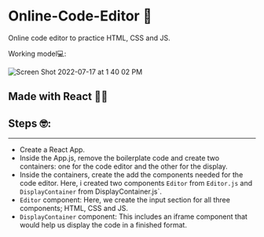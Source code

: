 # Online-Code-Editor 🤖
Online code editor to practice HTML, CSS and JS.

Working model💻:

![Screen Shot 2022-07-17 at 1 40 02 PM](https://user-images.githubusercontent.com/105119755/179417994-711500a7-fd87-4364-9353-c7bc479ce0e8.png)

## Made with React 🤌🏻

## Steps 🤓:
-----
- Create a React App.
- Inside the App.js, remove the boilerplate code and create two containers: one for the code editor and the other for the display.
- Inside the containers, create the add the components needed for the code editor. Here, i created two components `Editor` from `Editor.js` and `DisplayContainer` from DisplayContainer.js`.
- `Editor` component: Here, we create the input section for all three components; HTML, CSS and JS. 
- `DisplayContainer` component: This includes an iframe component that would help us display the code in a finished format.
